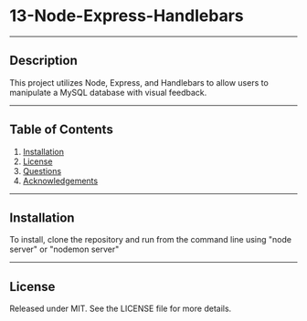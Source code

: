 # 13-Node-Express-Handlebars


***

## Description

This project utilizes Node, Express, and Handlebars to allow users to manipulate a MySQL database with visual feedback.

***

## Table of Contents


1. [Installation](#Installation)
2. [License](#License)
3. [Questions](#Questions)
4. [Acknowledgements](#Acknowledgements)


***

## Installation

To install, clone the repository and run from the command line using "node server" or "nodemon server"

***


## License

Released under MIT. See the LICENSE file for more details.
